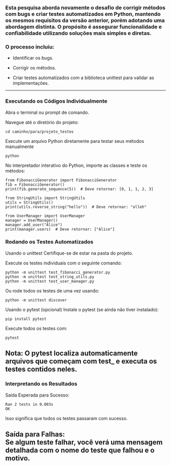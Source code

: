 ### Esta pesquisa aborda novamente o desafio de corrigir métodos com bugs e criar testes automatizados em Python, mantendo os mesmos requisitos da versão anterior, porém adotando uma abordagem distinta. O propósito é assegurar funcionalidade e confiabilidade utilizando soluções mais simples e diretas.


### O processo incluiu:
* Identificar os bugs.

* Corrigir os métodos.

* Criar testes automatizados com a biblioteca unittest para validar as implementações.

---
### Executando os Códigos Individualmente
Abra o terminal ou prompt de comando.

Navegue até o diretório do projeto:
```
cd caminho/para/projeto_testes
```
Execute um arquivo Python diretamente para testar seus métodos manualmente
```
python
```
No interpretador interativo do Python, importe as classes e teste os métodos:
```
from FibonacciGenerator import FibonacciGenerator
fib = FibonacciGenerator()
print(fib.generate_sequence(5))  # Deve retornar: [0, 1, 1, 2, 3]

from StringUtils import StringUtils
utils = StringUtils()
print(utils.reverse_string("hello"))  # Deve retornar: "olleh"

from UserManager import UserManager
manager = UserManager()
manager.add_user("Alice")
print(manager.users)  # Deve retornar: ["Alice"]
```
### Rodando os Testes Automatizados
Usando o unittest
Certifique-se de estar na pasta do projeto.

Execute os testes individuais com o seguinte comando:
```
python -m unittest test_fibonacci_generator.py
python -m unittest test_string_utils.py
python -m unittest test_user_manager.py
```
Ou rode todos os testes de uma vez usando:

```
python -m unittest discover
```

Usando o pytest (opcional)
Instale o pytest (se ainda não tiver instalado):

```
pip install pytest
```
Execute todos os testes com:
```
pytest
```
**Nota:** O pytest localiza automaticamente arquivos que começam com test_ e executa os testes contidos neles.
---
### Interpretando os Resultados
Saída Esperada para Sucesso:
```
Ran 2 tests in 0.003s
OK
```
Isso significa que todos os testes passaram com sucesso.

Saída para Falhas:  
Se algum teste falhar, você verá uma mensagem detalhada com o nome do teste que falhou e o motivo.
---





